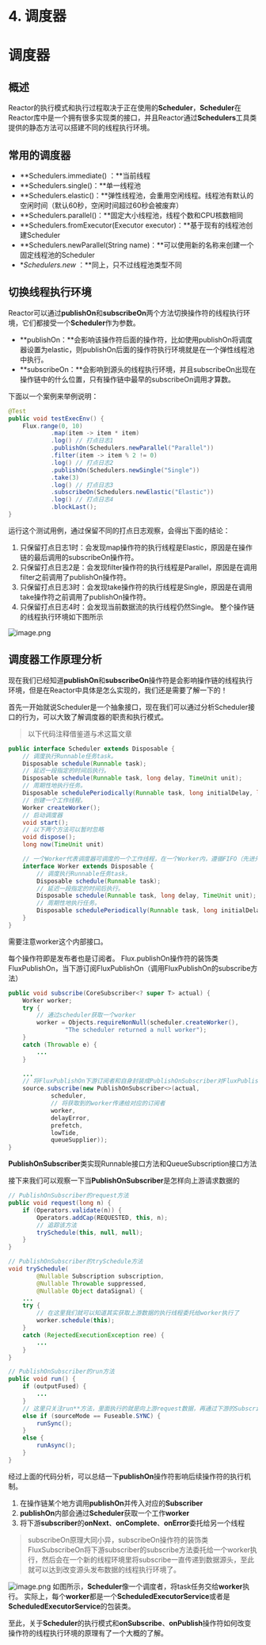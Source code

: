 # 4. 调度器

# 调度器


## 概述


Reactor的执行模式和执行过程取决于正在使用的**Scheduler**，**Scheduler**在Reactor库中是一个拥有很多实现类的接口，并且Reactor通过**Schedulers**工具类提供的静态方法可以搭建不同的线程执行环境。


## 常用的调度器


- **Schedulers.immediate() ：**当前线程
- **Schedulers.single()：**单一线程池
- **Schedulers.elastic()：**弹性线程池，会重用空闲线程。线程池有默认的空闲时间（默认60秒，空闲时间超过60秒会被废弃）
- **Schedulers.parallel()：**固定大小线程池，线程个数和CPU核数相同
- **Schedulers.fromExecutor(Executor executor)：**基于现有的线程池创建Scheduler
- **Schedulers.newParallel(String name)：**可以使用新的名称来创建一个固定线程池的Scheduler
- **Schedulers.new* ：**同上，只不过线程池类型不同



## 切换线程执行环境


Reactor可以通过**publishOn**和**subscribeOn**两个方法切换操作符的线程执行环境，它们都接受一个**Scheduler**作为参数。


- **publishOn：**会影响该操作符后面的操作符，比如使用publishOn将调度器设置为elastic，则publishOn后面的操作符执行环境就是在一个弹性线程池中执行。
- **subscribeOn：**会影响到源头的线程执行环境，并且subscribeOn出现在操作链中的什么位置，只有操作链中最早的subscribeOn调用才算数。



下面以一个案例来举例说明：


```java
@Test
public void testExecEnv() {
    Flux.range(0, 10)
            .map(item -> item * item)
            .log() // 打点日志1
            .publishOn(Schedulers.newParallel("Parallel"))
            .filter(item -> item % 2 != 0)
            .log() // 打点日志2
            .publishOn(Schedulers.newSingle("Single"))
            .take(3)
            .log() // 打点日志3
            .subscribeOn(Schedulers.newElastic("Elastic"))
            .log() // 打点日志4
            .blockLast();
}
```


运行这个测试用例，通过保留不同的打点日志观察，会得出下面的结论：


1. 只保留打点日志1时：会发现map操作符的执行线程是Elastic，原因是在操作链的最后调用的subscribeOn操作符。
1. 只保留打点日志2是：会发现filter操作符的执行线程是Parallel，原因是在调用filter之前调用了publishOn操作符。
1. 只保留打点日志3时：会发现take操作符的执行线程是Single，原因是在调用take操作符之前调用了publishOn操作符。
1. 只保留打点日志4时：会发现当前数据流的执行线程仍然Single。
整个操作链的线程执行环境如下图所示

![image.png](https://cdn.nlark.com/yuque/0/2020/png/1360602/1591966119733-b3f7381e-bd6a-416e-aee4-8c9a4731e28d.png#align=left&display=inline&height=129&margin=%5Bobject%20Object%5D&name=image.png&originHeight=230&originWidth=1335&size=38792&status=done&style=none&width=746)


## 调度器工作原理分析


现在我们已经知道**publishOn**和**subscribeOn**操作符是会影响操作链的线程执行环境，但是在Reactor中具体是怎么实现的，我们还是需要了解一下的！


首先一开始就说Scheduler是一个抽象接口，现在我们可以通过分析Scheduler接口的行为，可以大致了解调度器的职责和执行模式。


> 以下代码注释借鉴道与术这篇文章



```java
public interface Scheduler extends Disposable {
    // 调度执行Runnable任务task。
    Disposable schedule(Runnable task);
    // 延迟一段指定的时间后执行。
    Disposable schedule(Runnable task, long delay, TimeUnit unit);
    // 周期性地执行任务。
    Disposable schedulePeriodically(Runnable task, long initialDelay, long period, TimeUnit unit);
    // 创建一个工作线程。
    Worker createWorker();
    // 启动调度器
    void start();
    // 以下两个方法可以暂时忽略
    void dispose();
    long now(TimeUnit unit)

    // 一个Worker代表调度器可调度的一个工作线程，在一个Worker内，遵循FIFO（先进先出）的任务执行策略
    interface Worker extends Disposable {
        // 调度执行Runnable任务task。
        Disposable schedule(Runnable task);
        // 延迟一段指定的时间后执行。
        Disposable schedule(Runnable task, long delay, TimeUnit unit);
        // 周期性地执行任务。
        Disposable schedulePeriodically(Runnable task, long initialDelay, long period, TimeUnit unit);
    }
}
```


需要注意worker这个内部接口。


每个操作符即是发布者也是订阅者。
Flux.publishOn操作符的装饰类FluxPublishOn，当下游订阅FluxPublishOn（调用FluxPublishOn的subscribe方法）


```java
public void subscribe(CoreSubscriber<? super T> actual) {
	Worker worker;
	try {
	    // 通过scheduler获取一个worker
		worker = Objects.requireNonNull(scheduler.createWorker(),
				"The scheduler returned a null worker");
	}
	catch (Throwable e) {
        ...
	}

    ...
    // 将FluxPublishOn下游订阅者和自身封装成PublishOnSubscriber对FluxPublishOn上游操作符进行订阅
	source.subscribe(new PublishOnSubscriber<>(actual,
			scheduler,
			// 将获取到的worker传递给对应的订阅者
			worker,
			delayError,
			prefetch,
			lowTide,
			queueSupplier));
}
```


**PublishOnSubscriber**类实现Runnable接口方法和QueueSubscription接口方法


接下来我们可以观察一下当**PublishOnSubscriber**是怎样向上游请求数据的


```java
// PublishOnSubscriber的request方法
public void request(long n) {
	if (Operators.validate(n)) {
		Operators.addCap(REQUESTED, this, n);
		// 追踪该方法
		trySchedule(this, null, null);
	}
}

// PublishOnSubscriber的trySchedule方法
void trySchedule(
		@Nullable Subscription subscription,
		@Nullable Throwable suppressed,
		@Nullable Object dataSignal) {
    ...
	try {
	    // 在这里我们就可以知道其实获取上游数据的执行线程委托给worker执行了
		worker.schedule(this);
	}
	catch (RejectedExecutionException ree) {
        ...
	}
}

// PublishOnSubscriber的run方法
public void run() {
	if (outputFused) {
		...
	}
	// 这里只关注run**方法，里面执行的就是向上游request数据，再通过下游的Subscriber.onNext方法将数据传递给下游
	else if (sourceMode == Fuseable.SYNC) {
		runSync();
	}
	else {
		runAsync();
	}
}
```


经过上面的代码分析，可以总结一下**publishOn**操作符影响后续操作符的执行机制。


1. 在操作链某个地方调用**publishOn**并传入对应的**Subscriber**
1. **publishOn**内部会通过**Scheduler**获取一个工作**worker**
1. 将下游**subscriber**的**onNext**、**onComplete**、**onError**委托给另一个线程



> subscribeOn原理大同小异，subscribeOn操作符的装饰类FluxSubscribeOn将下游subscriber的subscribe方法委托给一个worker执行，然后会在一个新的线程环境里将subscribe一直传递到数据源头，至此就可以达到改变源头发布数据的线程执行环境了。



![image.png](https://cdn.nlark.com/yuque/0/2020/png/1360602/1591968419846-70959765-1733-4845-8674-f7545dbe29ac.png#align=left&display=inline&height=368&margin=%5Bobject%20Object%5D&name=image.png&originHeight=368&originWidth=1071&size=54503&status=done&style=none&width=1071)
如图所示，**Scheduler**像一个调度者，将task任务交给**worker**执行。
实际上，每个**worker**都是一个**ScheduledExecutorService**或者是**ScheduledExecutorService**的包装类。


至此，关于**Scheduler**的执行模式和**onSubscribe**、**onPublish**操作符如何改变操作符的线程执行环境的原理有了一个大概的了解。
